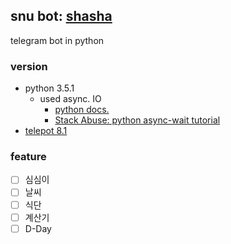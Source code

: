 snu bot: [shasha](https://telegram.me/snuBot)
---------
telegram bot in python

### version
* python 3.5.1
    * used async. IO
        * [python docs.](https://www.python.org/dev/peps/pep-0492/)
        * [Stack Abuse: python async-wait tutorial](http://stackabuse.com/python-async-await-tutorial/)
* [telepot 8.1](https://github.com/nickoala/telepot)


### feature
- [ ] 심심이
- [ ] 날씨
- [ ] 식단
- [ ] 계산기
- [ ] D-Day

